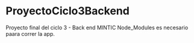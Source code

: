 # ProyectoCiclo3Backend
Proyecto final del ciclo 3 - Back end   MINTIC
Node_Modules es necesario paara correr la app.
